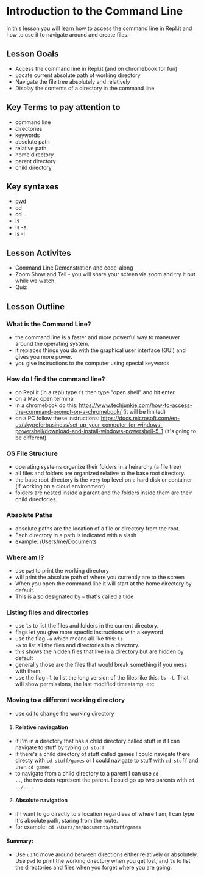 #  Introduction to the Command Line
In this lesson you will learn how to access the command line in Repl.it and how to use it to navigate around and create files.
##  Lesson Goals
- Access the command line in Repl.it (and on chromebook for fun)
- Locate current absolute path of working directory
- Navigate the file tree absolutely and relatively
- Display the contents of a directory in the command line
## Key Terms to pay attention to
- command line
- directories
- keywords
- absolute path
- relative path
- home directory
- parent directory
- child directory
## Key syntaxes 
- pwd
- cd
- cd ..
- ls
- ls -a
- ls -l
## Lesson Activites
- Command Line Demonstration and code-along
- Zoom Show and Tell - you will share your screen via zoom and try it out while we watch.
- Quiz
## Lesson Outline
### What is the Command Line?
- the command line is a faster and more powerful way to maneuver around the operating system.
- it replaces things you do with the graphical user interface (GUI) and gives you more power.
- you give instructions to the computer using special keywords
### How do I find the command line?
- on Repl.it (in a repl) type <code>f1</code> then type "open shell" and hit enter.
- on a Mac open terminal
- in a chromebook do this: https://www.techjunkie.com/how-to-access-the-command-prompt-on-a-chromebook/ (it will be limited)
- on a PC follow these instructions: https://docs.microsoft.com/en-us/skypeforbusiness/set-up-your-computer-for-windows-powershell/download-and-install-windows-powershell-5-1 (it's going to be different)


### OS File Structure
- operating systems organize their folders in a heirarchy (a file tree)
- all files and folders are organized relative to the base root directory.
- the base root directory is the very top level on a hard disk or container (if working on a cloud environment)
- folders are nested inside a parent and the folders inside them are their child directories.

### Absolute Paths
- absolute paths are the location of a file or directory from the root.
- Each directory in a path is indicated with a slash
- example: /Users/me/Documents
### Where am I?
- use <code>pwd</code> to print the working directory
- will print the absolute path of where you currently are to the screen
- When you open the command line it will start at the home directory by default.
- This is also designated by <code>~</code> that's called a tilde
### Listing files and directories
- use <code>ls</code> to list the files and folders in the current directory.
- flags let you give more specfic instructions with a keyword
- use the flag <code>-a</code> which means all like this: <code>ls -a</code> to list all the files and directories in a directory.
- this shows the hidden files that live in a directory but are hidden by default
- generally those are the files that would break something if you mess with them.
- use the flag <code>-l</code> to list the long version of the files like this: <code>ls -l</code>.  That will show permissions, the last modified timestamp, etc.
### Moving to a different working directory
- use cd to change the working directory
1. #### Relative naviagation
- if I'm in a directory that has a child directory called stuff in it I can navigate to stuff by typing <code>cd stuff</code>
- if there's a child directory of stuff called games I could navigate there directy with <code>cd stuff/games</code> or I could navigate to stuff with <code>cd stuff</code> and then <code>cd games</code>
- to navigate from a child directory to a parent I can use <code>cd ..</code>, the two dots represent the parent.  I could go up two parents with <code>cd ../.. </code>.
2. #### Absolute navigation
- if I want to go directly to a location regardless of where I am, I can type it's absolute path, staring from the route.
- for example: <code>cd /Users/me/Documents/stuff/games </code>
#### Summary:
- Use  <code>cd</code> to move around between directions either relatively or absolutely.  Use <code>pwd</code> to print the working directory when you get lost, and <code>ls</code> to list the directories and files when you forget where you are going.

    
    
        
        

    